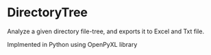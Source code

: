 # DirectoryTree
 Analyze a given directory file-tree, and exports it to Excel and Txt file.

Implmented in Python using OpenPyXL library
